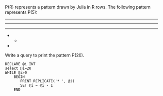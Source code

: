 P(R) represents a pattern drawn by Julia in R rows. The following pattern represents P(5):

* * * * * 
* * * * 
* * * 
* * 
*
Write a query to print the pattern P(20).


```
DECLARE @i INT
select @i=20
WHILE @i>0
    BEGIN
       PRINT REPLICATE('* ', @i) 
       SET @i = @i - 1
    END
```
